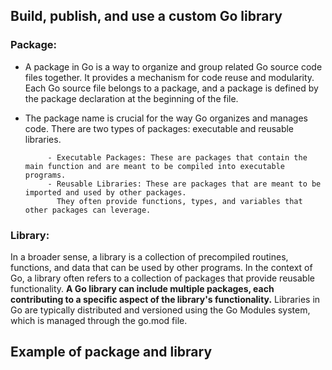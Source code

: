 ## Build, publish, and use a custom Go library

### Package:
- A package in Go is a way to organize and group related Go source code files together. It provides a mechanism for code reuse and modularity.
Each Go source file belongs to a package, and a package is defined by the package declaration at the beginning of the file.

- The package name is crucial for the way Go organizes and manages code. There are two types of packages: executable and reusable libraries.

           - Executable Packages: These are packages that contain the main function and are meant to be compiled into executable programs.
           - Reusable Libraries: These are packages that are meant to be imported and used by other packages.
             They often provide functions, types, and variables that other packages can leverage.

### Library:
In a broader sense, a library is a collection of precompiled routines, functions, and data that can be used by other programs. In the context of Go, a library often refers to a collection of packages that provide reusable functionality.
**A Go library can include multiple packages, each contributing to a specific aspect of the library's functionality.**
Libraries in Go are typically distributed and versioned using the Go Modules system, which is managed through the go.mod file.

## Example of package and library 

